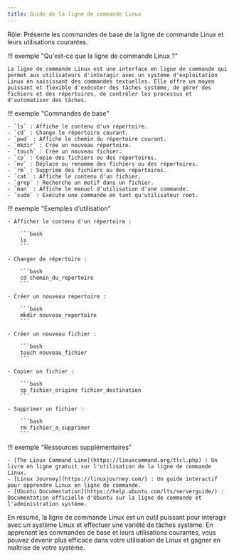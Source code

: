 ```yaml
---
title: Guide de la ligne de commande Linux
---
```


Rôle: Présente les commandes de base de la ligne de commande Linux et leurs utilisations courantes.

!!! exemple "Qu'est-ce que la ligne de commande Linux ?"

    La ligne de commande Linux est une interface en ligne de commande qui permet aux utilisateurs d'interagir avec un système d'exploitation Linux en saisissant des commandes textuelles. Elle offre un moyen puissant et flexible d'exécuter des tâches système, de gérer des fichiers et des répertoires, de contrôler les processus et d'automatiser des tâches.

!!! exemple "Commandes de base"

    - `ls` : Affiche le contenu d'un répertoire.
    - `cd` : Change le répertoire courant.
    - `pwd` : Affiche le chemin du répertoire courant.
    - `mkdir` : Crée un nouveau répertoire.
    - `touch` : Crée un nouveau fichier.
    - `cp` : Copie des fichiers ou des répertoires.
    - `mv` : Déplace ou renomme des fichiers ou des répertoires.
    - `rm` : Supprime des fichiers ou des répertoires.
    - `cat` : Affiche le contenu d'un fichier.
    - `grep` : Recherche un motif dans un fichier.
    - `man` : Affiche le manuel d'utilisation d'une commande.
    - `sudo` : Exécute une commande en tant qu'utilisateur root.

!!! exemple "Exemples d'utilisation"

    - Afficher le contenu d'un répertoire :
    
        ```bash
        ls
        ```

    - Changer de répertoire :
    
        ```bash
        cd chemin_du_repertoire
        ```

    - Créer un nouveau répertoire :
    
        ```bash
        mkdir nouveau_repertoire
        ```

    - Créer un nouveau fichier :

        ```bash
        touch nouveau_fichier
        ```

    - Copier un fichier :
    
        ```bash
        cp fichier_origine fichier_destination
        ```

    - Supprimer un fichier :
    
        ```bash
        rm fichier_a_supprimer
        ```

!!! exemple "Ressources supplémentaires"

    - [The Linux Command Line](https://linuxcommand.org/tlcl.php) : Un livre en ligne gratuit sur l'utilisation de la ligne de commande Linux.
    - [Linux Journey](https://linuxjourney.com/) : Un guide interactif pour apprendre Linux en ligne de commande.
    - [Ubuntu Documentation](https://help.ubuntu.com/lts/serverguide/) : Documentation officielle d'Ubuntu sur la ligne de commande et l'administration système.

En résumé, la ligne de commande Linux est un outil puissant pour interagir avec un système Linux et effectuer une variété de tâches système. En apprenant les commandes de base et leurs utilisations courantes, vous pouvez devenir plus efficace dans votre utilisation de Linux et gagner en maîtrise de votre système.

